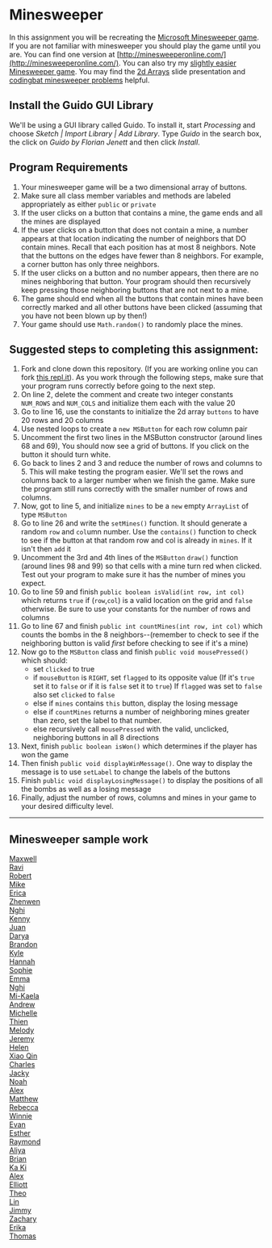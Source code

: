 Minesweeper
==================

In this assignment you will be recreating the [Microsoft Minesweeper game](http://en.wikipedia.org/wiki/Minesweeper_(video_game)). If you are not familiar with minesweeper you should play the game until you are. You can find one version at [http://minesweeperonline.com/](http://minesweeperonline.com/). You can also try my [slightly easier Minesweeper game](http://simart.github.io/MinesweeperFinished/). You may find the [2d Arrays](https://docs.google.com/presentation/d/1_rk3nKsde5bQGs-36ijMh4wmNN3RtqFpNL59R6CnC-c/edit?usp=sharing) slide presentation and [codingbat minesweeper problems](https://codingbat.com/home/simona1@sfusd.edu/minesweeper) helpful.

Install the Guido GUI Library
--------------------------------
We'll be using a GUI library called Guido. To install it, start *Processing* and choose *Sketch | Import Library | Add Library*. Type *Guido* in the search box, the click on *Guido by Florian Jenett* and then click *Install*.

Program Requirements
--------------------
1. Your minesweeper game will be a two dimensional array of buttons.
3. Make sure all class member variables and methods are labeled appropriately as either `public` or `private`
4. If the user clicks on a button that contains a mine, the game ends and all the mines are displayed
5. If the user clicks on a button that does not contain a mine, a number appears at that location indicating the number of neighbors that DO contain mines. Recall that each position has at most 8 neighbors. Note that the buttons on the edges have fewer than 8 neighbors. For example, a corner button has only three neighbors.
6. If the user clicks on a button and no number appears, then there are no mines neighboring that button. Your program should then recursively keep pressing those neighboring buttons that are not next to a mine.
7. The game should end when all the buttons that contain mines have been correctly marked and all other buttons have been clicked (assuming that you have not been blown up by then!)
8. Your game should use `Math.random()` to randomly place the mines.


Suggested steps to completing this assignment:
----------------------------------------------
1. Fork and clone down this repository. (If you are working online you can fork [this repl.it](https://repl.it/@MrSimonLowell/MinesweeperBase)). As you work through the following steps, make sure that your program runs correctly before going to the next step.
2. On line 2, delete the comment and create two integer constants `NUM_ROWS` and `NUM_COLS` and initialize them each with the value 20  
3. Go to line 16, use the constants to initialize the 2d array `buttons` to have 20 rows and 20 columns
4. Use nested loops to create a `new MSButton` for each row column pair
5. Uncomment the first two lines in the MSButton constructor (around lines 68 and 69), You should now see a grid of buttons. If you click on the button it should turn white.
6. Go back to lines 2 and 3 and reduce the number of rows and columns to 5. This will make testing the program easier. We'll set the rows and columns back to a larger number when we finish the game. Make sure the program still runs correctly with the smaller number of rows and columns. 
7. Now, got to line 5, and initialize `mines` to be a `new` empty `ArrayList` of type `MSButton`  
8. Go to line 26 and write the `setMines()` function. It should generate a random `row` and `col`umn number. Use the `contains()` function to check to see if the button at that random row and col is already in `mines`. If it isn't then `add` it
9. Uncomment the 3rd and 4th lines of the `MSButton` `draw()` function (around lines 98 and 99) so that cells with a mine turn red when clicked. Test out your program to make sure it has the number of mines you expect.
10. Go to line 59 and finish `public boolean isValid(int row, int col)` which returns `true` if (`row`,`col`) is a valid location on the grid and `false` otherwise. Be sure to use your constants for the number of rows and columns
11. Go to line 67 and finish `public int countMines(int row, int col)` which counts the bombs in the 8 neighbors--(remember to check to see if the neighboring button is valid *first* before checking to see if it's a mine)
12. Now go to the `MSButton` class and finish `public void mousePressed()` which should:
	* set `clicked` to true
	* if `mouseButton` is `RIGHT`, set `flagged` to its opposite value (If it's `true` set it to `false` or if it is `false` set it to `true`) If `flagged` was set to `false` also set `clicked` to `false`
	* else if `mines` contains `this` button, display the losing message
	* else if `countMines` returns a number of neighboring mines greater than zero, set the label to that number. 
	* else recursively call `mousePressed` with the valid, unclicked, neighboring buttons in all 8 directions 
13. Next, finish `public boolean isWon()` which determines if the player has won the game
14. Then finish `public void displayWinMessage()`. One way to display the message is to use `setLabel` to change the labels of the buttons
15. Finish `public void displayLosingMessage()` to display the positions of all the bombs as well as a losing message
16. Finally, adjust the number of rows, columns and mines in your game to your desired difficulty level.



***
Minesweeper sample work
-----------------------
[Maxwell](https://selflessnarcissist.github.io/Minesweeper/)   
[Ravi](https://ravik0.github.io/Minesweeper/)   
[Robert](https://rshi159.github.io/Minesweeper/)   
[Mike](https://mimonokandilos.github.io/Minesweeper/)   
[Erica](https://ericamalia.github.io/Minesweeper/)   
[Zhenwen](https://1337elitehacker.github.io/Minesweeper/)   
[Nghi](https://nagirokudo.github.io/Minesweeper/)   
[Kenny](https://kennyyu168.github.io/Minesweeper/)   
[Juan](https://juan-hernandez7.github.io/Minesweeper/)   
[Darya](https://darya-ver.github.io/Minesweeper/)   
[Brandon](https://zawszefl.github.io/Minesweeper/)   
[Kyle](https://yachtmasterkyle.github.io/Minesweeper/)   
[Hannah](https://hadecastro.github.io/Minesweeper/)   
[Sophie](https://sohuang.github.io/Minesweeper/)   
[Emma](https://emmackenzie.github.io/Minesweeper/)   
[Nghi](https://nagirokudo.github.io/Minesweeper/)   
[Mi-Kaela](https://mikamarciales.github.io/Minesweeper/)   
[Andrew](https://ansue1234.github.io/Minesweeper/)    
[Michelle](https://miphung.github.io/Minesweeper/)   
[Thien](http://thtran1.github.io/Minesweeper/)  
[Melody](http://itsmelodious.github.io/Minesweeper/)  
[Jeremy](http://gitrektapcs.github.io/Minesweeper/)  
[Helen](http://hezhang2.github.io/Minesweeper/)  
[Xiao Qin](http://qingyuu.github.io/Minesweeper/)  
[Charles](http://chadvincula.github.io/Minesweeper/)  
[Jacky](http://jackyrobot.github.io/Minesweeper/)  
[Noah](http://noahzpepper.github.io/Minesweeper/)  
[Alex](http://alexlo1.github.io/Minesweeper/)  
[Matthew](http://yeahmatts.github.io/Minesweeper/)  
[Rebecca](http://rebeckur.github.io/Minesweeper/)  
[Winnie](http://winnie3269.github.io/Minesweeper/)  
[Evan](http://evhuang.github.io/Minesweeper/)  
[Esther](http://elam2016.github.io/Minesweeper/)  
[Raymond](http://elam2016.github.io/Minesweeper/)  
[Aliya](http://aliyachambless.github.io/Minesweeper/)  
[Brian](http://brianlam37.github.io/Minesweeper/)  
[Ka Ki](http://alzhu1.github.io/Minesweeper/)  
[Alex](http://alzhu1.github.io/Minesweeper/)  
[Elliott](http://elliottdebruin.github.io/Minesweeper/)  
[Theo](http://awesomestickman.github.io/Minesweeper/)  
[Lin](http://lin00.github.io/Minesweeper/)  
[Jimmy](http://furiouspenguins.github.io/Minesweeper/)  
[Zachary](http://zachooz.github.io/Minesweeper/)  
[Erika](http://bekutaa.github.io/Minesweeper/)   
[Thomas](http://tomikam.github.io/Minesweeper/)   
 
